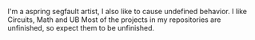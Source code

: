 I'm a aspring segfault artist, I also like to cause undefined behavior.
I like Circuits, Math and UB
Most of the projects in my repositories are unfinished, so expect them to be unfinished.

